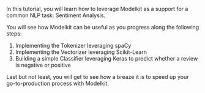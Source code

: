 In this tutorial, you will learn how to leverage Modelkit as a support for a common NLP task: Sentiment Analysis.

You will see how Modelkit can be useful as you progress along the following steps:

1. Implementing the Tokenizer leveraging spaCy
2. Implementing the Vectorizer leveraging Scikit-Learn
3. Building a simple Classifier leveraging Keras to predict whether a review is negative or positive

Last but not least, you will get to see how a breaze it is to speed up your go-to-production process with Modelkit. 